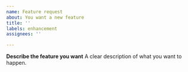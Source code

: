 ```yaml
---
name: Feature request
about: You want a new feature
title: ''
labels: enhancement
assignees: ''

---
```


**Describe the feature you want**
A clear description of what you want to happen.
